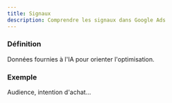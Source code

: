 ```yaml
---
title: Signaux
description: Comprendre les signaux dans Google Ads
---
```


### Définition
Données fournies à l'IA pour orienter l'optimisation.

### Exemple
Audience, intention d'achat…